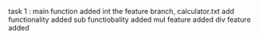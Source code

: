 task 1 : main function added int the  feature branch, calculator.txt
add functionality added 
sub functiobality added
mul feature added
div feature added

